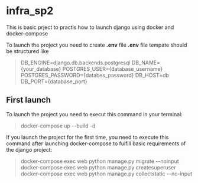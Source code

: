 # infra_sp2                                                                                 

This is basic prject to practis how to launch django using docker and docker-compose

To launch the project you need to create **.env** file
**.env** file tempate should be structured like
>DB_ENGINE=django.db.backends.postgresql
>DB_NAME={your_database}
>POSTGRES_USER={database_username}
>POSTGRES_PASSWORD={databes_password}
>DB_HOST=db
>DB_PORT={database_port}

## First launch
To launch the project you need to execut this command in your terminal:
>docker-compose up --build -d 

If you launch the project for the first time, you need to execute this command after launching docker-compose to fulfill basic requirements of the django project:
>docker-compose exec web python manage.py migrate --noinput 
>docker-compose exec web python manage.py createsuperuser 
>docker-compose exec web python manage.py collectstatic --no-input


